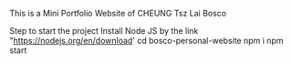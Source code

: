 This is a Mini Portfolio Website of CHEUNG Tsz Lai Bosco

Step to start the project
Install Node JS by the link "https://nodejs.org/en/download'
cd bosco-personal-website
npm i
npm start